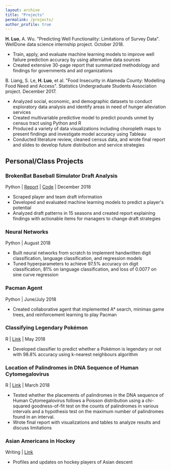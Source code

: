 ```yaml
---
layout: archive
title: "Projects"
permalink: /projects/
author_profile: true
---
```


**H. Luo**, A. Wu. "Predicting Well Functionality: Limitations of Survey Data". WellDone data science internship project. October 2018. 

- Train, apply, and evaluate machine learning models to improve well failure prediction accuracy by using alternative data sources
- Created extensive 30-page report that summarized methodology and findings for governments and aid organizations 

B. Liang, S. Le, **H. Luo**, et al. "Food Insecurity in Alameda County: Modelling Food Need and Access". Statistics Undergraduate Students Association project. December 2017. 

- Analyzed social, economic, and demographic datasets to conduct exploratory data analysis and identify areas in need of hunger alleviation services
- Created multivariable predictive model to predict pounds unmet by census tract using Python and R
- Produced a variety of data visualizations including choropleth maps to present findings and investigate model accuracy using Tableau
- Conducted literature review, cleaned census data, and wrote final report and slides to develop future distribution and service strategies

## Personal/Class Projects

### BrokenBat Baseball Simulator Draft Analysis
Python | [Report](https://github.com/hLuo27/broken_bat/blob/master/draft/draft_report.pdf) | [Code](https://github.com/hLuo27/broken_bat/tree/master/draft) | December 2018
- Scraped player and team draft information
- Developed and evaluated machine learning models to predict a player's potential
- Analyzed draft patterns in 15 seasons and created report explaining findings with actionable items for managers to change draft strategies

### Neural Networks
Python | August 2018
- Built neural networks from scratch to implement handwritten digit classification, language classification, and regression models
- Tuned hyperparameters to achieve 97.5% accuracy on digit classification, 81% on language classification, and loss of 0.0077 on sine curve regression

### Pacman Agent
Python | June/July 2018
- Created collaborative agent that implemented A* search, minimax game trees, and reinforcement learning to play Pacman

### Classifying Legendary Pokémon
R | [Link](https://github.com/hLuo27/pokemon/blob/master/classify_legenday_pokemon_report.md) | May 2018
- Developed classifier to predict whether a Pokémon is legendary or not with 98.8% accuracy using k-nearest neighbours algorithm 

### Location of Palindromes in DNA Sequence of Human Cytomegalovirus
R | [Link](https://github.com/hLuo27/DNA_palindromes/blob/master/dna_palindromes.md) | March 2018
- Tested whether the placements of palindromes in the DNA sequence of Human Cytomegalovirus follows a Poisson distribution using a chi-squared goodness-of-fit test on the counts of palindromes in various intervals and a hypothesis test on the maximum number of palindromes found in an interval.
- Wrote final report with visualizations and tables to analyze results and discuss limitations

### Asian Americans in Hockey
Writing | [Link](https://asianamericanhockey.home.blog)
- Profiles and updates on hockey players of Asian descent